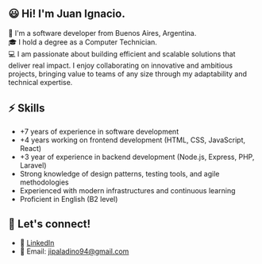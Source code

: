 <h2>😃 Hi! I'm Juan Ignacio.</h2>

🏡 I'm a software developer from Buenos Aires, Argentina.  
🎓 I hold a degree as a Computer Technician.  
💻 I am passionate about building efficient and scalable solutions that deliver real impact. I enjoy collaborating on innovative and ambitious projects, bringing value to teams of any size through my adaptability and technical expertise.


## ⚡ **Skills**
- +7 years of experience in software development
- +4 years working on frontend development (HTML, CSS, JavaScript, React)
- +3 year of experience in backend development (Node.js, Express, PHP, Laravel)
- Strong knowledge of design patterns, testing tools, and agile methodologies
- Experienced with modern infrastructures and continuous learning
- Proficient in English (B2 level)


## 🌟 **Let's connect!**
- 💼 [LinkedIn](https://www.linkedin.com/in/juan-ignacio-paladino)
- 📧 Email: [jipaladino94@gmail.com](mailto:jipaladino94@gmail.com)
